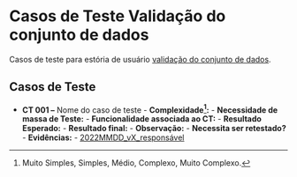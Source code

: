 # Casos de Teste Validação do conjunto de dados

Casos de teste para estória de usuário [validação do conjunto de dados](../../estorias_de_usuarios/07_validacao_de_dados_do_conjunto).

## Casos de Teste

- **CT 001 –** Nome do caso de teste
      - **Complexidade[^¹]:**
      - **Necessidade de massa de Teste:**
      - **Funcionalidade associada ao CT:**
      - **Resultado Esperado:**
      - **Resultado final:**
      - **Observação:**
      - **Necessita ser retestado?**
      - **Evidências:**
        - [2022MMDD_vX_responsável]()

[^¹]: Muito Simples, Simples, Médio, Complexo, Muito Complexo.